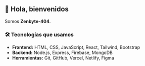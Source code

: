 ## 👋 Hola, bienvenidos

Somos **Zenbyte-404**.


### 🛠️ Tecnologías que usamos

- **Frontend:** HTML, CSS, JavaScript, React, Tailwind, Bootstrap
- **Backend:** Node.js, Express, Firebase, MongoDB
- **Herramientas:** Git, GitHub, Vercel, Netlify, Figma


